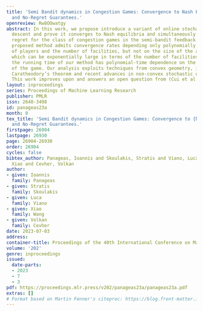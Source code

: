 ```yaml
---
title: 'Semi Bandit dynamics in Congestion Games: Convergence to Nash Equilibrium
  and No-Regret Guarantees.'
openreview: Rw8OOwatgy
abstract: In this work, we propose introduce a variant of online stochastic gradient
  descent and prove it converges to Nash equilibria and simultaneously it has sublinear
  regret for the class of congestion games in the semi-bandit feedback setting. Our
  proposed method admits convergence rates depending only polynomially on the number
  of players and the number of facilities, but not on the size of the action set,
  which can be exponentially large in terms of the number of facilities. Moreover,
  the running time of our method has polynomial-time dependence on the implicit description
  of the game. Our analysis exploits techniques from convex geometry, in particular
  Caratheodory’s theorem and recent advances in non-convex stochastic optimization.
  This work improves upon and answers an open question from (Cui et al 2022).
layout: inproceedings
series: Proceedings of Machine Learning Research
publisher: PMLR
issn: 2640-3498
id: panageas23a
month: 0
tex_title: 'Semi Bandit dynamics in Congestion Games: Convergence to {N}ash Equilibrium
  and No-Regret Guarantees.'
firstpage: 26904
lastpage: 26930
page: 26904-26930
order: 26904
cycles: false
bibtex_author: Panageas, Ioannis and Skoulakis, Stratis and Viano, Luca and Wang,
  Xiao and Cevher, Volkan
author:
- given: Ioannis
  family: Panageas
- given: Stratis
  family: Skoulakis
- given: Luca
  family: Viano
- given: Xiao
  family: Wang
- given: Volkan
  family: Cevher
date: 2023-07-03
address: 
container-title: Proceedings of the 40th International Conference on Machine Learning
volume: '202'
genre: inproceedings
issued:
  date-parts:
  - 2023
  - 7
  - 3
pdf: https://proceedings.mlr.press/v202/panageas23a/panageas23a.pdf
extras: []
# Format based on Martin Fenner's citeproc: https://blog.front-matter.io/posts/citeproc-yaml-for-bibliographies/
---
```

